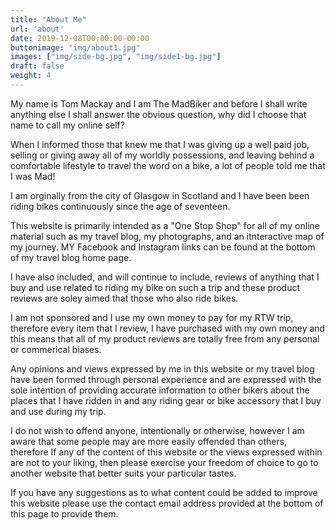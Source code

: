```yaml
---
title: "About Me"
url: 'about'
date: 2019-12-08T00:00:00-00:00
buttonimage: "img/about1.jpg"
images: ["img/side-bg.jpg", "img/side1-bg.jpg"]
draft: false
weight: 4
---
```


My name is Tom Mackay and I am The MadBiker and before I shall write anything else I shall answer the obvious question, why did I choose that name to call my online self? 

When I informed those that knew me that I was giving up a well paid job, selling or giving away all of my worldly possessions, and leaving behind a comfortable lifestyle to travel the word on a bike, a lot of people told me that I was Mad!

I am orginally from the city of Glasgow in Scotland and I have been been riding bikes continuously since the age of seventeen.

This website is primarily intended as a "One Stop Shop" for all of my online material such as my travel blog, my photographs, and an itnteractive map of my journey. MY Facebook and Instagram links can be found at the bottom of my travel blog home page.

I have also included, and will continue to include, reviews of anything that I buy and use related to riding my bike on such a trip and these product reviews are soley aimed that those who also ride bikes. 

I am not sponsored and I use my own money to pay for my RTW trip, therefore every item that I review, I have purchased with my own money and this means that all of my product reviews are totally free from any personal or commerical biases. 

Any opinions and views expressed by me in this website or my travel blog have been formed through personal experience and are expressed with the sole intention of providing accurate information to other bikers about the places that I have ridden in and any riding gear or bike accessory that I buy and use during my trip. 

I do not wish to offend anyone, intentionally or otherwise, however I am aware that some people may are more easily offended than others, therefore If any of the content of this website or the views expressed within are not to your liking, then please exercise your freedom of choice to go to another website that better suits your particular tastes.

If you have any suggestions as to what content could be added to improve this website please use the contact email address provided at the bottom of this page to provide them.